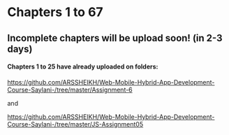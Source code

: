 # Chapters 1 to 67
## Incomplete chapters will be upload soon! (in 2-3 days)

#### Chapters 1 to 25 have already uploaded on folders:

https://github.com/ARSSHEIKH/Web-Mobile-Hybrid-App-Development-Course-Saylani-/tree/master/Assignment-6

and

https://github.com/ARSSHEIKH/Web-Mobile-Hybrid-App-Development-Course-Saylani-/tree/master/JS-Assignment05
